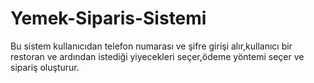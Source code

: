# Yemek-Siparis-Sistemi
Bu sistem kullanıcıdan telefon numarası ve şifre girişi alır,kullanıcı bir restoran ve ardından istediği yiyecekleri seçer,ödeme yöntemi seçer ve sipariş oluşturur.
